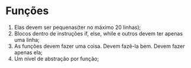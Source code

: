 # Funções 

1. Elas devem ser pequenas(ter no máximo 20 linhas);
2. Blocos dentro de instruções if, else, while e outros devem ter apenas uma linha;
3. As funções devem fazer uma coisa. Devem fazê-la bem. Devem fazer apenas ela;
4. Um nível de abstração por função;